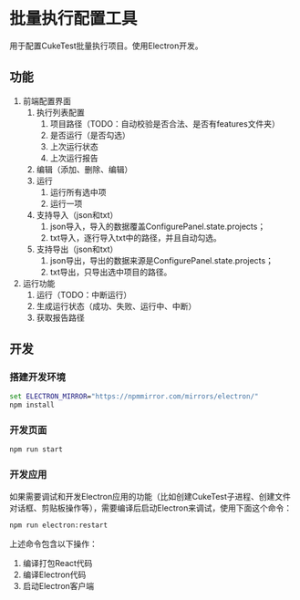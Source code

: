 # 批量执行配置工具
用于配置CukeTest批量执行项目。使用Electron开发。
## 功能
1. 前端配置界面
   1. 执行列表配置
      1. 项目路径（TODO：自动校验是否合法、是否有features文件夹）
      2. 是否运行（是否勾选）
      3. 上次运行状态
      4. 上次运行报告
   2. 编辑（添加、删除、编辑）
   3. 运行
      1. 运行所有选中项
      2. 运行一项
   4. 支持导入（json和txt）
      1. json导入，导入的数据覆盖ConfigurePanel.state.projects；
      2. txt导入，逐行导入txt中的路径，并且自动勾选。
   5. 支持导出（json和txt）
      1. json导出，导出的数据来源是ConfigurePanel.state.projects；
      2. txt导出，只导出选中项目的路径。
2. 运行功能
   1. 运行（TODO：中断运行）
   2. 生成运行状态（成功、失败、运行中、中断）
   3. 获取报告路径
## 开发

### 搭建开发环境
```cmd
set ELECTRON_MIRROR="https://npmmirror.com/mirrors/electron/"
npm install
```

### 开发页面
```cmd
npm run start
```

### 开发应用
如果需要调试和开发Electron应用的功能（比如创建CukeTest子进程、创建文件对话框、剪贴板操作等），需要编译后启动Electron来调试，使用下面这个命令：
```cmd
npm run electron:restart
```

上述命令包含以下操作：
1. 编译打包React代码
2. 编译Electron代码
3. 启动Electron客户端